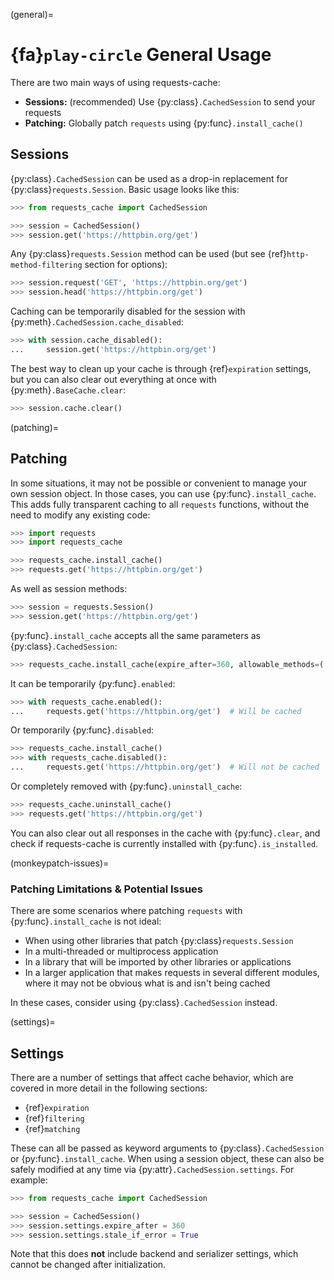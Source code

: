 (general)=
# {fa}`play-circle` General Usage
There are two main ways of using requests-cache:
- **Sessions:** (recommended) Use {py:class}`.CachedSession` to send your requests
- **Patching:** Globally patch `requests` using {py:func}`.install_cache()`

## Sessions
{py:class}`.CachedSession` can be used as a drop-in replacement for {py:class}`requests.Session`.
Basic usage looks like this:
```python
>>> from requests_cache import CachedSession

>>> session = CachedSession()
>>> session.get('https://httpbin.org/get')
```

Any {py:class}`requests.Session` method can be used (but see {ref}`http-method-filtering` section for
options):
```python
>>> session.request('GET', 'https://httpbin.org/get')
>>> session.head('https://httpbin.org/get')
```

Caching can be temporarily disabled for the session with
{py:meth}`.CachedSession.cache_disabled`:
```python
>>> with session.cache_disabled():
...     session.get('https://httpbin.org/get')
```

The best way to clean up your cache is through {ref}`expiration` settings, but you can also
clear out everything at once with {py:meth}`.BaseCache.clear`:
```python
>>> session.cache.clear()
```

(patching)=
## Patching
In some situations, it may not be possible or convenient to manage your own session object. In those
cases, you can use {py:func}`.install_cache`. This adds fully transparent caching to all `requests`
functions, without the need to modify any existing code:
```python
>>> import requests
>>> import requests_cache

>>> requests_cache.install_cache()
>>> requests.get('https://httpbin.org/get')
```

As well as session methods:
```python
>>> session = requests.Session()
>>> session.get('https://httpbin.org/get')
```

{py:func}`.install_cache` accepts all the same parameters as {py:class}`.CachedSession`:
```python
>>> requests_cache.install_cache(expire_after=360, allowable_methods=('GET', 'POST'))
```

It can be temporarily {py:func}`.enabled`:
```python
>>> with requests_cache.enabled():
...     requests.get('https://httpbin.org/get')  # Will be cached
```

Or temporarily {py:func}`.disabled`:
```python
>>> requests_cache.install_cache()
>>> with requests_cache.disabled():
...     requests.get('https://httpbin.org/get')  # Will not be cached
```

Or completely removed with {py:func}`.uninstall_cache`:
```python
>>> requests_cache.uninstall_cache()
>>> requests.get('https://httpbin.org/get')
```

You can also clear out all responses in the cache with {py:func}`.clear`, and check if
requests-cache is currently installed with {py:func}`.is_installed`.

(monkeypatch-issues)=
### Patching Limitations & Potential Issues
There are some scenarios where patching `requests` with {py:func}`.install_cache` is not ideal:
- When using other libraries that patch {py:class}`requests.Session`
- In a multi-threaded or multiprocess application
- In a library that will be imported by other libraries or applications
- In a larger application that makes requests in several different modules, where it may not be
  obvious what is and isn't being cached

In these cases, consider using {py:class}`.CachedSession` instead.

(settings)=
## Settings
There are a number of settings that affect cache behavior, which are covered in more detail in the following sections:
* {ref}`expiration`
* {ref}`filtering`
* {ref}`matching`

These can all be passed as keyword arguments to {py:class}`.CachedSession` or
{py:func}`.install_cache`. When using a session object, these can also be safely modified at any
time via {py:attr}`.CachedSession.settings`. For example:
```python
>>> from requests_cache import CachedSession

>>> session = CachedSession()
>>> session.settings.expire_after = 360
>>> session.settings.stale_if_error = True
```

Note that this does **not** include backend and serializer settings, which cannot be changed after initialization.
